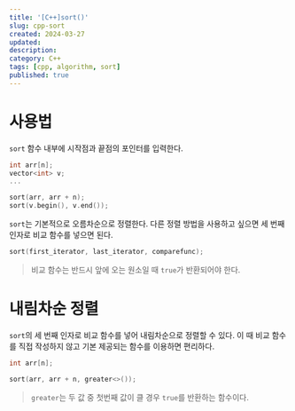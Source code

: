 ```yaml
---
title: '[C++]sort()'
slug: cpp-sort
created: 2024-03-27
updated:
description:
category: C++
tags: [cpp, algorithm, sort]
published: true
---
```


# 사용법

`sort` 함수 내부에 시작점과 끝점의 포인터를 입력한다.

```cpp
int arr[n];
vector<int> v;
...

sort(arr, arr + n);
sort(v.begin(), v.end());
```

`sort`는 기본적으로 오름차순으로 정렬한다. 다른 정렬 방법을 사용하고 싶으면 세 번째 인자로 비교 함수를 넣으면 된다.

```cpp
sort(first_iterator, last_iterator, comparefunc);
```

> 비교 함수는 반드시 앞에 오는 원소일 때 `true`가 반환되어야 한다.

# 내림차순 정렬

`sort`의 세 번째 인자로 비교 함수를 넣어 내림차순으로 정렬할 수 있다.
이 때 비교 함수를 직접 작성하지 않고 기본 제공되는 함수를 이용하면 편리하다.

```cpp
int arr[n];

sort(arr, arr + n, greater<>());
```

> `greater`는 두 값 중 첫번째 값이 클 경우 `true`를 반환하는 함수이다.
